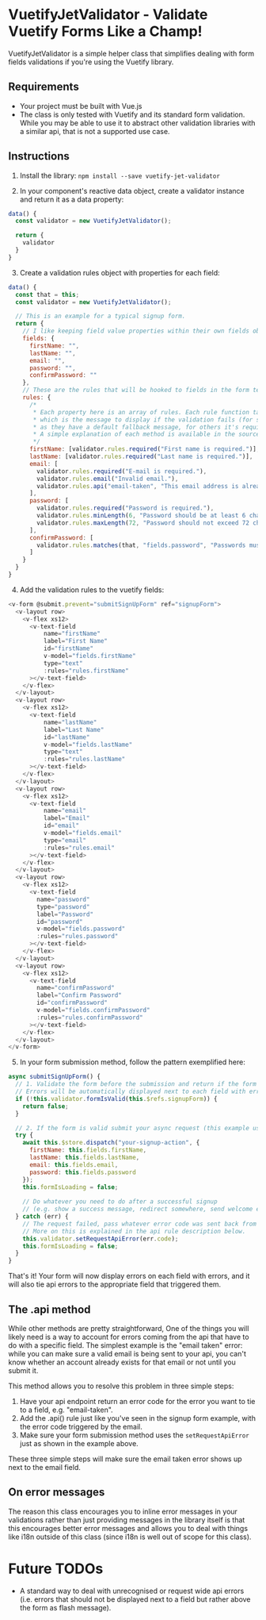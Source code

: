 # VuetifyJetValidator - Validate Vuetify Forms Like a Champ!

VuetifyJetValidator is a simple helper class that simplifies dealing with form fields validations if you're using the
Vuetify library.

## Requirements

* Your project must be built with Vue.js
* The class is only tested with Vuetify and its standard form validation. While you may be able to use it to abstract
other validation libraries with a similar api, that is not a supported use case.

## Instructions

1. Install the library: `npm install --save vuetify-jet-validator`

2. In your component's reactive data object, create a validator instance and return it as a data property:
```javascript
data() {
  const validator = new VuetifyJetValidator();

  return {
    validator
  }
}

```
3. Create a validation rules object with properties for each field:
```javascript
data() {
  const that = this;
  const validator = new VuetifyJetValidator();

  // This is an example for a typical signup form.
  return {
    // I like keeping field value properties within their own fields object to keep things tidy.
    fields: {
      firstName: "",
      lastName: "",
      email: "",
      password: "",
      confirmPassword: ""
    },
    // These are the rules that will be hooked to fields in the form template.
    rules: {
      /*
       * Each property here is an array of rules. Each rule function takes at least one argument,
       * which is the message to display if the validation fails (for some rules it's optional
       * as they have a default fallback message, for others it's required).
       * A simple explanation of each method is available in the source code.
       */
      firstName: [validator.rules.required("First name is required.")],
      lastName: [validator.rules.required("Last name is required.")],
      email: [
        validator.rules.required("E-mail is required."),
        validator.rules.email("Invalid email."),
        validator.rules.api("email-taken", "This email address is already in use by another account."),
      ],
      password: [
        validator.rules.required("Password is required."),
        validator.rules.minLength(6, "Password should be at least 6 characters."),
        validator.rules.maxLength(72, "Password should not exceed 72 characters.")
      ],
      confirmPassword: [
        validator.rules.matches(that, "fields.password", "Passwords must match.")
      ]
    }
  }
}
```

4. Add the validation rules to the vuetify fields:

```javascript
<v-form @submit.prevent="submitSignUpForm" ref="signupForm">
  <v-layout row>
    <v-flex xs12>
      <v-text-field
          name="firstName"
          label="First Name"
          id="firstName"
          v-model="fields.firstName"
          type="text"
          :rules="rules.firstName"
      ></v-text-field>
    </v-flex>
  </v-layout>
  <v-layout row>
    <v-flex xs12>
      <v-text-field
          name="lastName"
          label="Last Name"
          id="lastName"
          v-model="fields.lastName"
          type="text"
          :rules="rules.lastName"
      ></v-text-field>
    </v-flex>
  </v-layout>
  <v-layout row>
    <v-flex xs12>
      <v-text-field
          name="email"
          label="Email"
          id="email"
          v-model="fields.email"
          type="email"
          :rules="rules.email"
      ></v-text-field>
    </v-flex>
  </v-layout>
  <v-layout row>
    <v-flex xs12>
      <v-text-field
        name="password"
        type="password"
        label="Password"
        id="password"
        v-model="fields.password"
        :rules="rules.password"
      ></v-text-field>
    </v-flex>
  </v-layout>
  <v-layout row>
    <v-flex xs12>
      <v-text-field
        name="confirmPassword"
        label="Confirm Password"
        id="confirmPassword"
        v-model="fields.confirmPassword"
        :rules="rules.confirmPassword"
      ></v-text-field>
    </v-flex>
  </v-layout>
</v-form>
```

5. In your form submission method, follow the pattern exemplified here:
```javascript
async submitSignUpForm() {
  // 1. Validate the form before the submission and return if the form is not valid.
  // Errors will be automatically displayed next to each field with errors.
  if (!this.validator.formIsValid(this.$refs.signupForm)) {
    return false;
  }

  // 2. If the form is valid submit your async request (this example uses vuex but it's not a requirement)
  try {
    await this.$store.dispatch("your-signup-action", {
      firstName: this.fields.firstName,
      lastName: this.fields.lastName,
      email: this.fields.email,
      password: this.fields.password
    });
    this.formIsLoading = false;
    
    // Do whatever you need to do after a successful signup
    // (e.g. show a success message, redirect somewhere, send welcome email etc.)
  } catch (err) {
    // The request failed, pass whatever error code was sent back from your api to the validator.
    // More on this is explained in the api rule description below.
    this.validator.setRequestApiError(err.code);
    this.formIsLoading = false;
  }
}
```

That's it! Your form will now display errors on each field with errors, and it will also tie api errors
to the appropriate field that triggered them.

## The .api method

While other methods are pretty straightforward, One of the things you will likely need is a way to account for errors coming from the api that have to do
with a specific field. The simplest example is the "email taken" error: while you can make sure a valid email is
being sent to your api, you can't know whether an account already exists for that email or not until you submit it.

This method allows you to resolve this problem in three simple steps:

1. Have your api endpoint return an error code for the error you want to tie to a field, e.g. "email-taken".
2. Add the .api() rule just like you've seen in the signup form example, with the error code triggered by the email.
3. Make sure your form submission method uses the `setRequestApiError` just as shown in the example above.

These three simple steps will make sure the email taken error shows up next to the email field.

## On error messages

The reason this class encourages you to inline error messages in your validations rather than just providing messages
in the library itself is that this encourages better error messages and allows you to deal with things like i18n outside
of this class (since i18n is well out of scope for this class).

# Future TODOs

* A standard way to deal with unrecognised or request wide api errors (i.e. errors that should not be displayed next to
a field but rather above the form as flash message).

